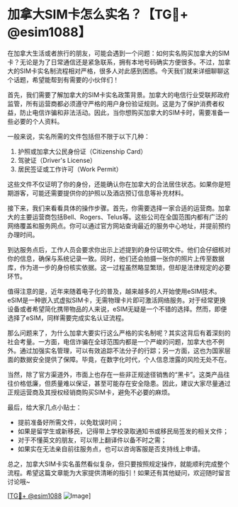 # 加拿大SIM卡怎么实名？【TG💪+ @esim1088】

在加拿大生活或者旅行的朋友，可能会遇到一个问题：如何实名购买加拿大的SIM卡？无论是为了日常通信还是紧急联系，拥有本地号码确实方便很多。不过，加拿大的SIM卡实名制流程相对严格，很多人对此感到困惑。今天我们就来详细聊聊这个话题，希望能帮到有需要的小伙伴们！

首先，我们需要了解加拿大的SIM卡实名政策背景。加拿大的电信行业受联邦政府监管，所有运营商都必须遵守严格的用户身份验证规则。这是为了保护消费者权益，防止电信诈骗和非法活动。因此，当你想购买加拿大的SIM卡时，需要准备一些必要的个人资料。

一般来说，实名所需的文件包括但不限于以下几种：
1. 护照或加拿大公民身份证（Citizenship Card）
2. 驾驶证（Driver's License）
3. 居民签证或工作许可（Work Permit）

这些文件不仅证明了你的身份，还能确认你在加拿大的合法居住状态。如果你是短期游客，可能还需要提供你的护照以及酒店预订信息等补充材料。

接下来，我们来看看具体的操作步骤。首先，你需要选择一家合适的运营商。加拿大的主要运营商包括Bell、Rogers、Telus等。这些公司在全国范围内都有广泛的网络覆盖和服务网点。你可以通过官方网站查询最近的服务中心地址，并提前预约办理时间。

到达服务点后，工作人员会要求你出示上述提到的身份证明文件。他们会仔细核对你的信息，确保与系统记录一致。同时，他们还会拍摄一张你的照片上传至数据库，作为进一步的身份核实依据。这一过程虽然略显繁琐，但却是法律规定的必要环节。

值得注意的是，近年来随着电子化的普及，越来越多的人开始使用eSIM技术。eSIM是一种嵌入式虚拟SIM卡，无需物理卡片即可激活网络服务。对于经常更换设备或者希望简化携带物品的人来说，eSIM无疑是一个不错的选择。然而，即便选择了eSIM，同样需要完成实名认证流程。

那么问题来了，为什么加拿大要实行这么严格的实名制呢？其实这背后有着深刻的社会考量。一方面，电信诈骗在全球范围内都是一个严峻的问题，加拿大也不例外。通过加强实名管理，可以有效追踪不法分子的行踪；另一方面，这也为国家层面的数据安全提供了保障。毕竟，在数字化时代，个人信息泄露的风险无处不在。

当然，除了官方渠道外，市面上也存在一些非正规途径销售的“黑卡”。这类产品往往价格低廉，但质量难以保证，甚至可能存在安全隐患。因此，建议大家尽量通过正规运营商及其授权经销商购买SIM卡，避免不必要的麻烦。

最后，给大家几点小贴士：
- 提前准备好所需文件，以免耽误时间；
- 如果是留学生或新移民，记得带上学校录取通知书或移民局签发的相关文件；
- 对于不懂英文的朋友，可以带上翻译件以备不时之需；
- 如果实在无法亲自前往服务点，也可以咨询客服是否支持线上申请。

总之，加拿大SIM卡实名虽然看似复杂，但只要按照规定操作，就能顺利完成整个流程。希望这篇文章能为大家提供清晰的指引！如果还有其他疑问，欢迎随时留言讨论哦~

[[TG💪+ @esim1088](https://t.me/s/esim1088) ![Image](https://i.postimg.cc/4NQfJmqS/Snipaste-2025-05-13-00-14-12.png)]